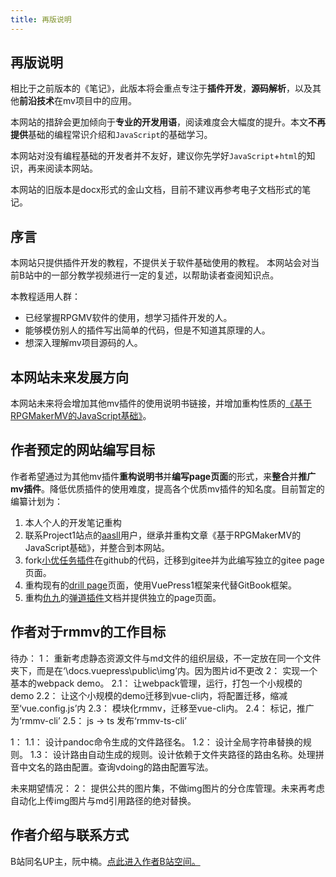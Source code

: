 ```yaml
---
title: 再版说明
---
```


## 再版说明
相比于之前版本的《笔记》，此版本将会重点专注于**插件开发**，**源码解析**，以及其他**前沿技术**在mv项目中的应用。

本网站的措辞会更加倾向于**专业的开发用语**，阅读难度会大幅度的提升。本文**不再提供**基础的编程常识介绍和```JavaScript```的基础学习。

本网站对没有编程基础的开发者并不友好，建议你先学好```JavaScript```+```html```的知识，再来阅读本网站。

本网站的旧版本是docx形式的金山文档，目前不建议再参考电子文档形式的笔记。

## 序言
本网站只提供插件开发的教程，不提供关于软件基础使用的教程。
本网站会对当前B站中的一部分教学视频进行一定的复述，以帮助读者查阅知识点。

本教程适用人群：

- 已经掌握RPGMV软件的使用，想学习插件开发的人。
- 能够模仿别人的插件写出简单的代码，但是不知道其原理的人。
- 想深入理解mv项目源码的人。

## 本网站未来发展方向
本网站未来将会增加其他mv插件的使用说明书链接，并增加重构性质的[《基于RPGMakerMV的JavaScript基础》](https://rpg.blue/thread-395487-1-1.html)。


## 作者预定的网站编写目标
作者希望通过为其他mv插件**重构说明书**并**编写page页面**的形式，来**整合**并**推广mv插件**。降低优质插件的使用难度，提高各个优质mv插件的知名度。目前暂定的编纂计划为：

1. 本人个人的开发笔记重构
2. 联系Project1站点的[aasll](https://rpg.blue/home.php?mod=space&uid=2647944)用户，继承并重构文章《基于RPGMakerMV的JavaScript基础》，并整合到本网站。
3. fork[小优任务插件](https://github.com/Lagomoro/Lagomoro-Mission-MV)在github的代码，迁移到gitee并为此编写独立的gitee page页面。
4. 重构现有的[drill page](https://hechicollegecomputerassociation.gitee.io/drill-plugins-api-page/)页面，使用VuePress1框架来代替GitBook框架。
5. 重构[仇九](https://space.bilibili.com/4615755)的[弹道插件](https://github.com/QiuJiu-HG/QJ-Bullet)文档并提供独立的page页面。


## 作者对于rmmv的工作目标

待办：
1： 重新考虑静态资源文件与md文件的组织层级，不一定放在同一个文件夹下，而是在‘\docs\.vuepress\public\img’内。因为图片id不更改
2： 实现一个基本的webpack demo。
2.1： 让webpack管理，运行，打包一个小规模的demo
2.2： 让这个小规模的demo迁移到vue-cli内，将配置迁移，缩减至‘vue.config.js’内
2.3： 模块化rmmv，迁移至vue-cli内。
2.4： 标记，推广为‘rmmv-cli’
2.5： js -> ts 发布‘rmmv-ts-cli’

1： 
1.1： 设计pandoc命令生成的文件路径名。
1.2： 设计全局字符串替换的规则。
1.3： 设计路由自动生成的规则。设计依赖于文件夹路径的路由名称。处理拼音中文名的路由配置。查询vdoing的路由配置写法。


未来期望情况：
2： 提供公共的图片集，不做img图片的分仓库管理。未来再考虑自动化上传img图片与md引用路径的绝对替换。



## 作者介绍与联系方式
B站同名UP主，阮中楠。[点此进入作者B站空间。](https://space.bilibili.com/359907572)


